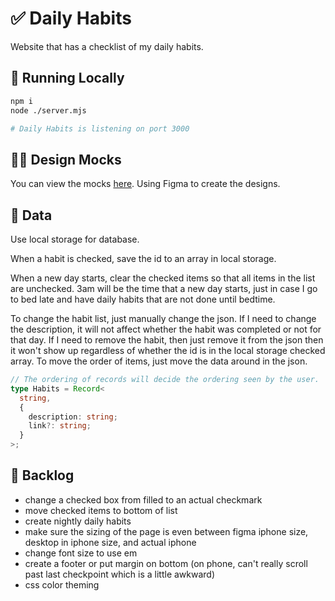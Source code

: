 # ✅ Daily Habits

Website that has a checklist of my daily habits.

## 👟 Running Locally

```sh
npm i
node ./server.mjs

# Daily Habits is listening on port 3000
```

## 🧑‍🎨 Design Mocks

You can view the mocks [here](https://www.figma.com/file/1mRRdwzuSx4vBh9bM9nota/Daily-Habits-Design-File?node-id=0%3A1). Using Figma to create the designs.

## 📀 Data

Use local storage for database.

When a habit is checked, save the id to an array in local storage.

When a new day starts, clear the checked items so that all items in the list are unchecked. 3am will be the time that a new day starts, just in case I go to bed late and have daily habits that are not done until bedtime.

To change the habit list, just manually change the json. If I need to change the description, it will not affect whether the habit was completed or not for that day. If I need to remove the habit, then just remove it from the json then it won't show up regardless of whether the id is in the local storage checked array. To move the order of items, just move the data around in the json.

```typescript
// The ordering of records will decide the ordering seen by the user.
type Habits = Record<
  string,
  {
    description: string;
    link?: string;
  }
>;
```

## 🎒 Backlog

- change a checked box from filled to an actual checkmark
- move checked items to bottom of list
- create nightly daily habits
- make sure the sizing of the page is even between figma iphone size, desktop in iphone size, and actual iphone
- change font size to use em
- create a footer or put margin on bottom (on phone, can't really scroll past last checkpoint which is a little awkward)
- css color theming

